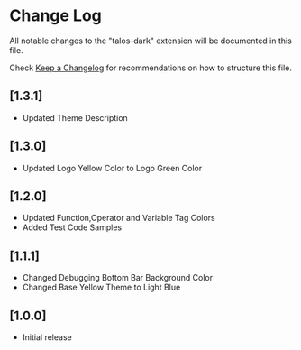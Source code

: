 # Change Log

All notable changes to the "talos-dark" extension will be documented in this file.

Check [Keep a Changelog](http://keepachangelog.com/) for recommendations on how to structure this file.

## [1.3.1]

- Updated Theme Description

## [1.3.0]

- Updated Logo Yellow Color to Logo Green Color

## [1.2.0]

- Updated Function,Operator and Variable Tag Colors
- Added Test Code Samples

## [1.1.1]

- Changed Debugging Bottom Bar Background Color
- Changed Base Yellow Theme to Light Blue

## [1.0.0]

- Initial release
